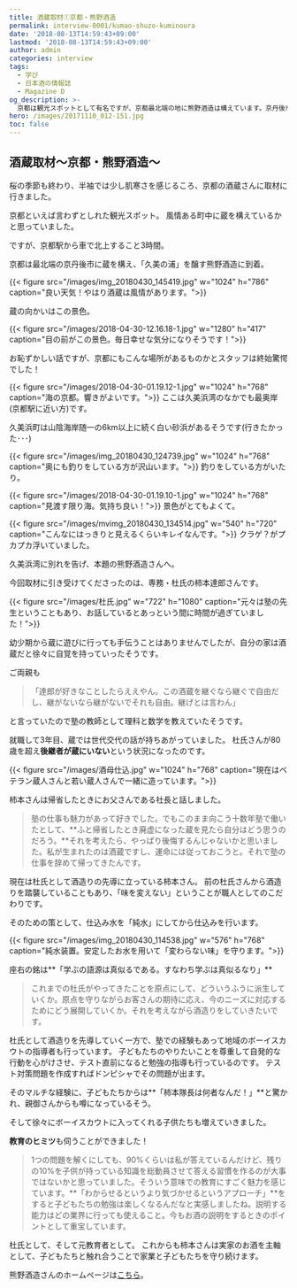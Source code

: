 ```yaml
---
title: 酒蔵取材①京都・熊野酒造
permalink: interview-0001/kumao-shuzo-kuminoura
date: '2018-08-13T14:59:43+09:00'
lastmod: '2018-08-13T14:59:43+09:00'
author: admin
categories: interview
tags:
  - 学び
  - 日本酒の情報誌
  - Magazine D
og_description: >-
  京都は観光スポットとして有名ですが、京都最北端の地に熊野酒造は構えています。京丹後市の久美浜町、久美浜湾の最奥岸に蔵を構え、酒蔵の間の前には海が一面に広がっています。そんな熊野酒造さんで取材に応じて頂いたのが専務・杜氏の柿本達郎さん。幼少期から蔵に遊びに行っていました。徐々に自分の家は酒蔵であることを自覚していきましたが、ご両親からは好きなことをするべきだと言われ、塾の教師に。杜氏さんの世代交代を機に蔵へ戻りました。蔵のコンセプトである「変わらない味」を造り続けるための秘訣を伺いました。
hero: /images/20171110_012-151.jpg
toc: false
---
```

## 酒蔵取材〜京都・熊野酒造〜

桜の季節も終わり、半袖では少し肌寒さを感じるころ、京都の酒蔵さんに取材に行きました。

京都といえば言わずとしれた観光スポット。
風情ある町中に蔵を構えているかと思っていました。

ですが、京都駅から車で北上すること3時間。

京都は最北端の京丹後市に蔵を構え、「久美の浦」を醸す熊野酒造に到着。

{{< figure src="/images/img_20180430_145419.jpg" w="1024" h="786" caption="良い天気！やはり酒蔵は風情があります。">}}

蔵の向かいはこの景色。

{{< figure src="/images/2018-04-30-12.16.18-1.jpg" w="1280" h="417" caption="目の前がこの景色。毎日幸せな気分になりそうです！">}}

お恥ずかしい話ですが、京都にもこんな場所があるものかとスタッフは終始驚愕でした！

{{< figure src="/images/2018-04-30-01.19.12-1.jpg" w="1024" h="768" caption="海の京都。響きがよいです。">}}
ここは久美浜湾のなかでも最奥岸(京都駅に近い方)です。

久美浜町は山陰海岸随一の6km以上に続く白い砂浜があるそうです(行きたかった･･･)

{{< figure src="/images/img_20180430_124739.jpg" w="1024" h="768" caption="奥にも釣りをしている方が沢山います。">}}
釣りをしている方がいたり。

{{< figure src="/images/2018-04-30-01.19.10-1.jpg" w="1024" h="768" caption="見渡す限り海。気持ち良い！">}}
景色がとてもよくて。

{{< figure src="/images/mvimg_20180430_134514.jpg" w="540" h="720" caption="こんなにはっきりと見えるくらいキレイなんです。">}}
クラゲ？がプカプカ浮いていました。

久美浜湾に別れを告げ、本題の熊野酒造さんへ。

今回取材に引き受けてくださったのは、専務・杜氏の柿本達郎さんです。

{{< figure src="/images/杜氏.jpg" w="722" h="1080" caption="元々は塾の先生ということもあり、お話しているとあっという間に時間が過ぎていました！">}}

幼少期から蔵に遊びに行っても手伝うことはありませんでしたが、自分の家は酒蔵だと徐々に自覚を持っていったそうです。

ご両親も

> 「達郎が好きなことしたらええやん。この酒蔵を継ぐなら継ぐで自由だし、継がないなら継がないでそれも自由。継げとは言わん」

と言っていたので塾の教師として理科と数学を教えていたそうです。

就職して3年目、蔵では世代交代の話が持ちあがっていました。
杜氏さんが80歳を超え**後継者が蔵にいない**という状況になったのです。

{{< figure src="/images/酒母仕込.jpg" w="1024" h="768" caption="現在はベテラン蔵人さんと若い蔵人さんで一緒に造っています。">}}

柿本さんは帰省したときにお父さんである社長と話しました。

> 塾の仕事も魅力があって好きでした。でもこのまま向こう十数年塾で働いたとして、**ふと帰省したとき廃虚になった蔵を見たら自分はどう思うのだろう。**それを考えたら、やっぱり後悔するんじゃないかと思いました。私が生まれたのは酒蔵ですし、運命には従っておこうと。それで塾の仕事を辞めて帰ってきたんです。

現在は杜氏として酒造りの先導に立っている柿本さん。
前の杜氏さんから酒造りを踏襲していることもあり、「味を変えない」ということが職人としてのこだわりです。

そのための策として、仕込み水を「純水」にしてから仕込みを行います。

{{< figure src="/images/img_20180430_114538.jpg" w="576" h="768" caption="純水装置。安定したお水を用いて「変わらない味」を守ります。">}}

座右の銘は**「学ぶの語源は真似るである。すなわち学ぶは真似るなり」**

> これまでの杜氏がやってきたことを原点にして、どういうふうに派生していくか。原点を守りながらお客さんの期待に応え、今のニーズに対応するためにどう展開していくか。それを考えながら酒造りをしていきたいです。

杜氏として酒造りを先導していく一方で、塾での経験もあって地域のボーイスカウトの指導者も行っています。
子どもたちのやりたいことを尊重して自発的な行動を心がけさせ、テスト直前になると勉強の指導も行っているのです。
テスト対策問題を作成すればドンピシャでその問題が出ます。

そのマルチな経験に、子どもたちからは**「柿本隊長は何者なんだ！」**と驚かれ、親御さんからも噂になっているそう。

そして徐々にボーイスカウトに入ってくれる子供たちも増えていきました。

**教育のヒミツ**も伺うことができました！

> 1つの問題を解くにしても、90%くらいは私が答えているんだけど、残りの10%を子供が持っている知識を総動員させて答える習慣を作るのが大事ではないかと思っていました。そういう意味での教育にすごく魅力を感じています。**「わからせるというより気づかせるというアプローチ」**をすると子どもたちの勉強は楽しくなるんだなと実感しましたね。説明する能力はどの業界に行っても使えること。今もお酒の説明をするときのポイントとして重宝しています。

杜氏として、そして元教育者として。
これからも柿本さんは実家のお酒を主軸として、子どもたちと触れ合うことで家業と子どもたちを守り続けます。

熊野酒造さんのホームページは[こちら](http://www.kuminoura.com/)。
